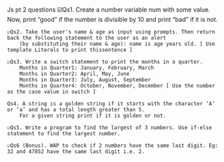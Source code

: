 Js pt 2 questions
    ☑️Qs1. Create a number variable num with some value. Now, print “good” if the number is divisible by 10 and print “bad” if it is not.

    ☑️Qs2. Take the user's name & age as input using prompts. Then return back the following statement to the user as an alert 
        (by substituting their name & age): name is age years old. [ Use template Literals to print thissentence ]

    ☑️Qs3. Write a switch statement to print the months in a quarter.
        Months in Quarter1: January, February, March 
        Months in Quarter2: April, May, June 
        Months in Quarter3: July, August, September 
        Months in Quarter4: October, November, December [ Use the number as the case value in switch ]
    
    Qs4. A string is a golden string if it starts with the character ‘A’ or ‘a’ and has a total length greater than 5.
        For a given string print if it is golden or not.

    ☑️Qs5. Write a program to find the largest of 3 numbers. Use if-else statement to find the largest number. 

    ☑️Qs6 (Bonus). WAP to check if 2 numbers have the same last digit. Eg: 32 and 47852 have the same last digit i.e. 2.